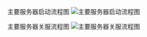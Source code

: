 

主要服务器启动流程图
![主要服务器启动流程图](https://github.com/iNeverSleeeeep/INServer/blob/master/doc/%E4%B8%BB%E8%A6%81%E6%9C%8D%E5%8A%A1%E5%99%A8%E5%90%AF%E5%8A%A8%E6%B5%81%E7%A8%8B.jpg)



主要服务器关服流程图
![主要服务器关服流程图](https://github.com/iNeverSleeeeep/INServer/blob/master/doc/%E4%B8%BB%E8%A6%81%E6%9C%8D%E5%8A%A1%E5%99%A8%E5%85%B3%E6%9C%8D%E6%B5%81%E7%A8%8B.jpg)
